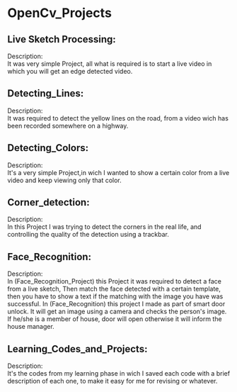# OpenCv_Projects

## Live Sketch Processing:
Description:<br/>
It was very simple Project, all what is required is to start a live video in which you will get an edge detected video.<br/> 

## Detecting_Lines:
Description:<br/>
It was required to detect the yellow lines on the road, from a video wich has been recorded somewhere on a highway.<br/>

## Detecting_Colors:
Description:<br/>
It's a very simple Project,in wich I wanted to show a certain color from a live video and keep viewing only that color.<br/>

## Corner_detection:
Description:<br/>
In this Project I was trying to detect the corners in the real life, and controlling the quality of the detection using a trackbar.

## Face_Recognition:
Description:<br/>
In (Face_Recognition_Project) this Project it was required to detect a face from a live sketch, Then match the face detected with a certain template, then you have to show a text if the matching with the image you have was successful.
In (Face_Recognition) this project I made as part of smart door unlock. It will get an image using a camera and checks the person's image.
If he/she is a member of house, door will open otherwise it will inform the house manager.

## Learning_Codes_and_Projects:
Description:<br/>
It's the codes from my learning phase in wich I saved each code with a brief description of each one, to make it easy for me for revising or whatever.<br/>

